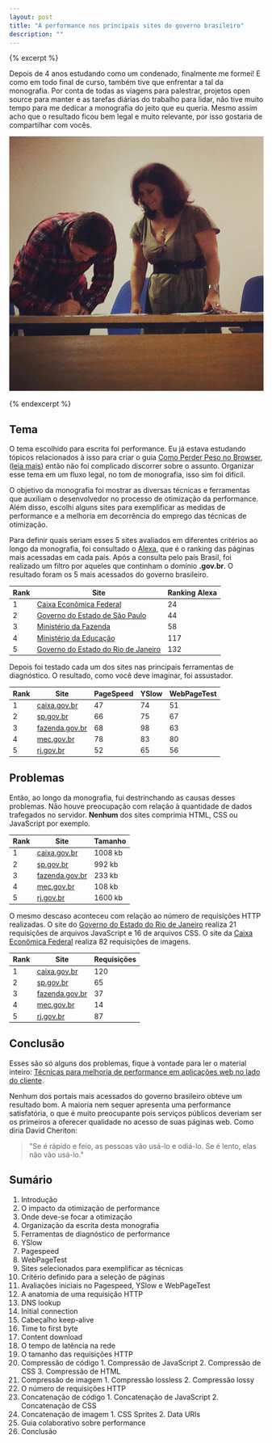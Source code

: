 ```yaml
---
layout: post
title: "A performance nos principais sites do governo brasileiro"
description: ""
---
```


{% excerpt %}

Depois de 4 anos estudando como um condenado, finalmente me formei! E como em
todo final de curso, também tive que enfrentar a tal da monografia. Por conta de
todas as viagens para palestrar, projetos open source para manter e as tarefas
diárias do trabalho para lidar, não tive muito tempo para me dedicar a monografia
do jeito que eu queria. Mesmo assim acho que o resultado ficou bem legal e
muito relevante, por isso gostaria de compartilhar com vocês.

<img alt="Colação de Grau" src="/assets/img/posts/monografia.jpg" />

{% endexcerpt %}

## Tema

O tema escolhido para escrita foi performance. Eu já estava estudando tópicos
relacionados à isso para criar o guia [Como Perder Peso no Browser](http://browserdiet.com/pt/),
([leia mais](http://tableless.com.br/como-perder-peso-no-browser/#.UaYWh2RASD0)) então não foi complicado discorrer sobre o assunto. Organizar esse tema em um
fluxo legal, no tom de monografia, isso sim foi difícil.

O objetivo da monografia foi mostrar as diversas técnicas e ferramentas que auxiliam o desenvolvedor no processo de otimização da performance. Além disso, escolhi alguns sites para exemplificar as medidas de performance e a melhoria em decorrência do emprego das técnicas de otimização.

Para definir quais seriam esses 5 sites avaliados em diferentes critérios ao longo da monografia, foi consultado o [Alexa](http://www.alexa.com/topsites/countries/BR), que é o ranking das páginas mais acessadas em cada país. Após a consulta pelo país Brasil, foi realizado um filtro por aqueles que continham o domínio **.gov.br**. O resultado foram os 5 mais acessados do governo brasileiro.

Rank | Site                                                        | Ranking Alexa
---  | ---                                                         | ---
1    | [Caixa Econômica Federal](http://caixa.gov.br)              | 24
2    | [Governo do Estado de São Paulo](http://www.sp.gov.br)      | 44
3    | [Ministério da Fazenda](http://fazenda.gov.br)              | 58
4    | [Ministério da Educação](http://mec.gov.br)                 | 117
5    | [Governo do Estado do Rio de Janeiro](http://www.rj.gov.br) | 132

Depois foi testado cada um dos sites nas principais ferramentas de diagnóstico. O resultado, como você deve imaginar, foi assustador.

Rank | Site                                    | PageSpeed | YSlow | WebPageTest
---  | ---                                     | ---       | ---   | ---
1    | [caixa.gov.br](http://caixa.gov.br)     | 47        | 74    | 51
2    | [sp.gov.br](http://www.sp.gov.br)       | 66        | 75    | 67
3    | [fazenda.gov.br](http://fazenda.gov.br) | 68        | 98    | 63
4    | [mec.gov.br](http://mec.gov.br)         | 78        | 83    | 80
5    | [rj.gov.br](http://www.rj.gov.br)       | 52        | 65    | 56

## Problemas

Então, ao longo da monografia, fui destrinchando as causas desses problemas.
Não houve preocupação com relação à quantidade de dados trafegados no servidor.
**Nenhum** dos sites comprimia HTML, CSS ou JavaScript por exemplo.

Rank | Site                                    | Tamanho
---  | ---                                     | ---
1    | [caixa.gov.br](http://caixa.gov.br)     | 1008 kb
2    | [sp.gov.br](http://www.sp.gov.br)       | 992 kb
3    | [fazenda.gov.br](http://fazenda.gov.br) | 233 kb
4    | [mec.gov.br](http://mec.gov.br)         | 108 kb
5    | [rj.gov.br](http://www.rj.gov.br)       | 1600 kb

O mesmo descaso aconteceu com relação ao número de requisições HTTP realizadas.
O site do [Governo do Estado do Rio de Janeiro](http://www.rj.gov.br) realiza 21
requisições de arquivos JavaScript e 16 de arquivos CSS. O site da
[Caixa Econômica Federal](http://caixa.gov.br) realiza 82 requisições de imagens.

Rank | Site                                    | Requisições
---  | ---                                     | ---
1    | [caixa.gov.br](http://caixa.gov.br)     | 120
2    | [sp.gov.br](http://www.sp.gov.br)       | 65
3    | [fazenda.gov.br](http://fazenda.gov.br) | 37
4    | [mec.gov.br](http://mec.gov.br)         | 14
5    | [rj.gov.br](http://www.rj.gov.br)       | 87

## Conclusão

Esses são só alguns dos problemas, fique à vontade para ler o material inteiro: [Técnicas para melhoria de performance em aplicações web no lado do cliente](http://zno.io/PGbf).

Nenhum dos portais mais acessados do governo brasileiro obteve um resultado bom. A maioria nem sequer apresenta uma performance satisfatória, o que é muito preocupante pois serviços públicos deveriam ser os primeiros a oferecer qualidade no acesso de suas páginas web. Como diria David Cheriton:

> "Se é rápido e feio, as pessoas vão usá-lo e odiá-lo. Se é lento, elas não vão usá-lo."

## Sumário

1. Introdução
  1. O impacto da otimização de performance
  2. Onde deve-se focar a otimização
  3. Organização da escrita desta monografia
2. Ferramentas de diagnóstico de performance
  1. YSlow
  2. Pagespeed
  3. WebPageTest
3. Sites selecionados para exemplificar as técnicas
  1. Critério definido para a seleção de páginas
  2. Avaliações iniciais no Pagespeed, YSlow e WebPageTest
4. A anatomia de uma requisição HTTP
  1. DNS lookup
  2. Initial connection
  3. Cabeçalho keep-alive
  4. Time to first byte
  5. Content download
5. O tempo de latência na rede
6. O tamanho das requisições HTTP
  1. Compressão de código
    1. Compressão de JavaScript
    2. Compressão de CSS
    3. Compressão de HTML
  2. Compressão de imagem
    1. Compressão lossless
    2. Compressão lossy
7. O número de requisições HTTP
  1. Concatenação de código
    1. Concatenação de JavaScript
    2. Concatenação de CSS
  2. Concatenação de imagem
    1. CSS Sprites
    2. Data URIs
8. Guia colaborativo sobre performance
9. Conclusão